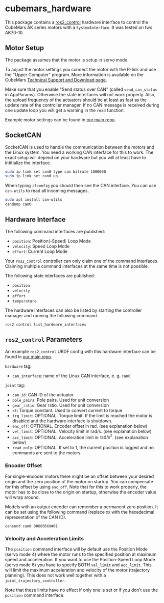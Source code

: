 # cubemars_hardware

This package contains a [ros2_control](https://control.ros.org/master/index.html) hardware interface to control the CubeMars AK series motors with a `SystemInterface`. It was tested on two AK70-10.

## Motor Setup
The package assumes that the motor is setup in servo mode.

To adjust the motor settings you connect the motor with the R-link and use the "Upper Computer" program. More information is available on the CubeMars [Technical Support and Download page](https://www.cubemars.com/article.php?id=261).

Make sure that you enable "Send status over CAN" (called `send_can_status` in AppParams). Otherwise the state interfaces will not work properly. Also, the upload frequency of the actuators should be at least as fast as the update rate of the controller manager. If no CAN message is received during one update loop you will get a warning in the `read` function.

Example motor settings can be found in [our main repo](https://github.com/OpenFieldAutomation-OFA/ros-weed-control/tree/main/.motor_params/cubemars).

## SocketCAN
SocketCAN is used to handle the communication between the motors and the Linux system. You need a working CAN interface for this to work. The exact setup will depend on your hardware but you will at least have to intitialize the interface.
```bash
sudo ip link set can0 type can bitrate 1000000
sudo ip link set can0 up
```
When typing `ifconfig` you should then see the CAN interface. You can use `can-utils` to read all incoming messages.
```bash
sudo apt install can-utils
candump can0
```

## Hardware Interface
The following command interfaces are published:
- `position`: Position(-Speed) Loop Mode
- `velocity`: Speed Loop Mode
- `effort`: Current Loop Mode

Your `ros2_control` controller can only claim one of the command interfaces. Claiming multiple command interfaces at the same time is not possible.

The following state interfaces are published:
- `position`
- `velocity`
- `effort`
- `temperature`

The hardware interfaces can also be listed by starting the controller manager and running the following command.
```
ros2 control list_hardware_interfaces
```

## `ros2_control` Parameters
An example `ros2_control` URDF config with this hardware interface can be found in [our main repo](https://github.com/OpenFieldAutomation-OFA/ros-weed-control/blob/main/ofa_moveit_config/ros2_control/ofa_robot.ros2_control.xacro).

`hardware` tag:
- `can_interface`: name of the Linux CAN interface, e. g. `can0`

`joint` tag:
- `can_id`: CAN ID of the actuator
- `pole_pairs`: Pole pairs. Used for unit conversion
- `gear_ratio`: Gear ratio. Used for unit conversion
- `kt`: Torque constant. Used to convert current to torque
- `trq_limit`: OPTIONAL. Torque limit. If the limit is reached the motor is disabled and the hardware interface is shutdown.
- `enc_off`: OPTIONAL. Encoder offset in $\text{rad}$. (see explanation below)
- `vel_limit`: OPTIONAL. Velocity limit in $\text{rad}/\text{s}$. (see explanation below)
- `acc_limit`: OPTIONAL. Acceleration limit in $\text{rad}/\text{s}^2$. (see explanation below)
- `read_only`: OPTIONAL. If set to 1, the current position is logged and no commands are sent to the motors.

### Encoder Offset
For single-encoder motors there might be an offset between your desired origin and the zero position of the motor on startup. You can compensate for this offset by using `enc_off`. Note that for this to work properly, the motor has to be close to the origin on startup, otherwise the encoder value will wrap around.

Models with an output encoder can remember a permanent zero position. It can be set using the following command (replace `XX` with the hexadecimal representation of the CAN ID).
```
cansend can0 000005XX#01
```

### Velocity and Acceleration Limits
The `position` command interface will by default use the Position Mode (servo mode 4) where the motor runs to the specified position at maximum speed and acceleration. If you want to use the Position-Speed Loop Mode (servo mode 6) you have to specify BOTH `vel_limit` and `acc_limit`. This will limit the maximum acceleration and velocity of the motor (trajectory planning). This does not work well together with a `joint_trajectory_controller`.

Note that these limits have no effect if only one is set or if you don't use the `position` command interface.
